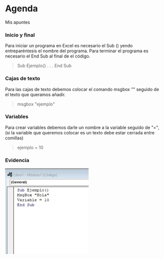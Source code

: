 # Agenda
Mis apuntes

### Inicio y final
Para iniciar un programa en Excel es necesario el Sub () yendo entreparéntesis el nombre del programa.
Para terminar el programa es necesario el End Sub al final de el código.
>Sub Ejemplo()
>.
>.
>.
>End Sub

### Cajas de texto
Para las cajas de texto debemos colocar el comando msgbox "" seguido de el texto que queramos añadir.
>msgbox "ejemplo"

### Variables
Para crear variables debemos darle un nombre a la variable seguido de "=", (si la variable que queremos colocar es un texto
debe estar cerrada entre comillas)
>ejemplo = 10

### Evidencia

![foto](ejemplo.jpg)
